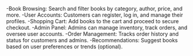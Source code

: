 -Book Browsing: Search and filter books by category, author, price, and more.
-User Accounts: Customers can register, log in, and manage their profiles.
-Shopping Cart: Add books to the cart and proceed to secure checkout.
-Admin Panel: Admins can manage inventory, track orders, and oversee user accounts.
-Order Management: Tracks order history and status for customers and admins.
-Recommendations: Suggest books based on user preferences or trends (optional).
